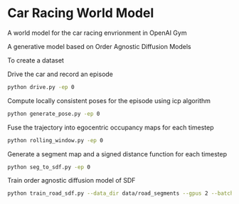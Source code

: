 # Car Racing World Model

A world model for the car racing envrionment in OpenAI Gym 

A generative model based on Order Agnostic Diffusion Models

To create a dataset

Drive the car and record an episode
```bash
python drive.py -ep 0
```

Compute locally consistent poses for the episode using icp algorithm
```bash
python generate_pose.py -ep 0
```

Fuse the trajectory into egocentric occupancy maps for each timestep
```bash
python rolling_window.py -ep 0
```

Generate a segment map and a signed distance function for each timestep
```bash
python seg_to_sdf.py -ep 0
```

Train order agnostic diffusion model of SDF
```bash
python train_road_sdf.py --data_dir data/road_segments --gpus 2 --batch_size 64 --num_workers 32 --check_val_every_n_epoch 100 --max_epochs 2000
```